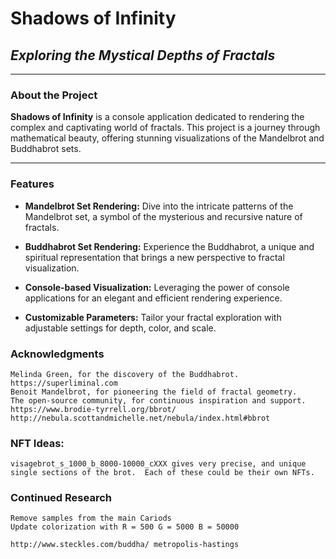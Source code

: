 ﻿# Shadows of Infinity

## _Exploring the Mystical Depths of Fractals_

---

### About the Project

**Shadows of Infinity** is a console application dedicated to rendering the complex and captivating world of fractals. This project is a journey through mathematical beauty, offering stunning visualizations of the Mandelbrot and Buddhabrot sets.

---

### Features

- **Mandelbrot Set Rendering:** Dive into the intricate patterns of the Mandelbrot set, a symbol of the mysterious and recursive nature of fractals.

- **Buddhabrot Set Rendering:** Experience the Buddhabrot, a unique and spiritual representation that brings a new perspective to fractal visualization.

- **Console-based Visualization:** Leveraging the power of console applications for an elegant and efficient rendering experience.

- **Customizable Parameters:** Tailor your fractal exploration with adjustable settings for depth, color, and scale.

### Acknowledgments

    Melinda Green, for the discovery of the Buddhabrot. https://superliminal.com
    Benoit Mandelbrot, for pioneering the field of fractal geometry.
    The open-source community, for continuous inspiration and support.
    https://www.brodie-tyrrell.org/bbrot/
    http://nebula.scottandmichelle.net/nebula/index.html#bbrot

### NFT Ideas:
    visagebrot_s_1000_b_8000-10000_cXXX gives very precise, and unique single sections of the brot.  Each of these could be their own NFTs.

### Continued Research

    Remove samples from the main Cariods
    Update colorization with R = 500 G = 5000 B = 50000

    http://www.steckles.com/buddha/ metropolis-hastings
